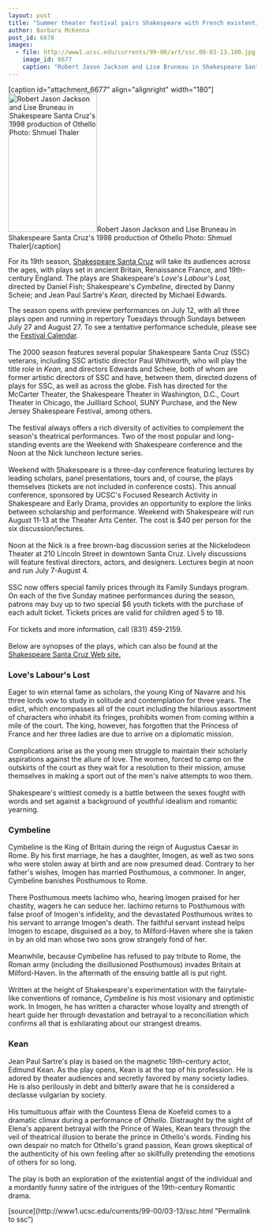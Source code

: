 ```yaml
---
layout: post
title: "Summer theater festival pairs Shakespeare with French existentialist"
author: Barbara McKenna
post_id: 6678
images:
  - file: http://www1.ucsc.edu/currents/99-00/art/ssc.00-03-13.180.jpg
    image_id: 6677
    caption: "Robert Jason Jackson and Lise Bruneau in Shakespeare Santa Cruz's 1998 production of Othello Photo: Shmuel Thaler"
---
```


[caption id="attachment_6677" align="alignright" width="180"]<a href="http://localhost/mysite/wp-content/uploads/2000/03/ssc.00-03-13.180.jpg"><img class="size-full wp-image-6677" src="http://localhost/mysite/wp-content/uploads/2000/03/ssc.00-03-13.180.jpg" alt="Robert Jason Jackson and Lise Bruneau in Shakespeare Santa Cruz's 1998 production of Othello Photo: Shmuel Thaler" width="180" height="280" /></a>Robert Jason Jackson and Lise Bruneau in Shakespeare Santa Cruz's 1998 production of Othello Photo: Shmuel Thaler[/caption]
<p>
  For its 19th season, <a href="http://shakespearesantacruz.org">Shakespeare Santa Cruz</a> will take its audiences across the ages, with plays set in ancient Britain, Renaissance France, and 19th-century England. The plays are Shakespeare's <i>Love's Labour's Lost,</i> directed by Daniel Fish; Shakespeare's <i>Cymbeline,</i> directed by Danny Scheie; and Jean Paul Sartre's <i>Kean,</i> directed by Michael Edwards.
</p>The season opens with preview performances on July 12, with all three plays open and running in repertory Tuesdays through Sundays between July 27 and August 27. To see a tentative performance schedule, please see the <a href="http://shakespearesantacruz.org/summer00/calendar.shtml">Festival Calendar</a>.<br>
<br>
The 2000 season features several popular Shakespeare Santa Cruz (SSC) veterans, including SSC artistic director Paul Whitworth, who will play the title role in <i>Kean,</i> and directors Edwards and Scheie, both of whom are former artistic directors of SSC and have, between them, directed dozens of plays for SSC, as well as across the globe. Fish has directed for the McCarter Theater, the Shakespeare Theater in Washington, D.C., Court Theater in Chicago, the Juilliard School, SUNY Purchase, and the New Jersey Shakespeare Festival, among others.<br>
<br>
The festival always offers a rich diversity of activities to complement the season's theatrical performances. Two of the most popular and long-standing events are the Weekend with Shakespeare conference and the Noon at the Nick luncheon lecture series.<br>
<br>
Weekend with Shakespeare is a three-day conference featuring lectures by leading scholars, panel presentations, tours and, of course, the plays themselves (tickets are not included in conference costs). This annual conference, sponsored by UCSC's Focused Research Activity in Shakespeare and Early Drama, provides an opportunity to explore the links between scholarship and performance. Weekend with Shakespeare will run August 11-13 at the Theater Arts Center. The cost is $40 per person for the six discussion/lectures.<br>
<br>
Noon at the Nick is a free brown-bag discussion series at the Nickelodeon Theater at 210 Lincoln Street in downtown Santa Cruz. Lively discussions will feature festival directors, actors, and designers. Lectures begin at noon and run July 7-August 4.<br>
<br>
SSC now offers special family prices through its Family Sundays program. On each of the five Sunday matinee performances during the season, patrons may buy up to two special $6 youth tickets with the purchase of each adult ticket. Tickets prices are valid for children aged 5 to 18.<br>
<br>
For tickets and more information, call (831) 459-2159.<br>
<br>
Below are synopses of the plays, which can also be found at the <a href="http://shakespearesantacruz.org/">Shakespeare Santa Cruz Web site.</a>
<h3>
  <b>Love's Labour's Lost</b>
</h3>
<p>
  Eager to win eternal fame as scholars, the young King of Navarre and his three lords vow to study in solitude and contemplation for three years. The edict, which encompasses all of the court including the hilarious assortment of characters who inhabit its fringes, prohibits women from coming within a mile of the court. The king, however, has forgotten that the Princess of France and her three ladies are due to arrive on a diplomatic mission.<br>
  <br>
  Complications arise as the young men struggle to maintain their scholarly aspirations against the allure of love. The women, forced to camp on the outskirts of the court as they wait for a resolution to their mission, amuse themselves in making a sport out of the men's naive attempts to woo them.<br>
  <br>
  Shakespeare's wittiest comedy is a battle between the sexes fought with words and set against a background of youthful idealism and romantic yearning.
</p>
<h3>
  <b>Cymbeline</b>
</h3>
<p>
  Cymbeline is the King of Britain during the reign of Augustus Caesar in Rome. By his first marriage, he has a daughter, Imogen, as well as two sons who were stolen away at birth and are now presumed dead. Contrary to her father's wishes, Imogen has married Posthumous, a commoner. In anger, Cymbeline banishes Posthumous to Rome.<br>
  <br>
  There Posthumous meets Iachimo who, hearing Imogen praised for her chastity, wagers he can seduce her. Iachimo returns to Posthumous with false proof of Imogen's infidelity, and the devastated Posthumous writes to his servant to arrange Imogen's death. The faithful servant instead helps Imogen to escape, disguised as a boy, to Milford-Haven where she is taken in by an old man whose two sons grow strangely fond of her.<br>
  <br>
  Meanwhile, because Cymbeline has refused to pay tribute to Rome, the Roman army (including the disillusioned Posthumous) invades Britain at Milford-Haven. In the aftermath of the ensuing battle all is put right.<br>
  <br>
  Written at the height of Shakespeare's experimentation with the fairytale-like conventions of romance, <i>Cymbeline</i> is his most visionary and optimistic work. In Imogen, he has written a character whose loyalty and strength of heart guide her through devastation and betrayal to a reconciliation which confirms all that is exhilarating about our strangest dreams.
</p>
<h3>
  <b>Kean</b>
</h3>
<p>
  Jean Paul Sartre's play is based on the magnetic 19th-century actor, Edmund Kean. As the play opens, Kean is at the top of his profession. He is adored by theater audiences and secretly favored by many society ladies. He is also perilously in debt and bitterly aware that he is considered a declasse vulgarian by society.<br>
  <br>
  His tumultuous affair with the Countess Elena de Koefeld comes to a dramatic climax during a performance of <i>Othello.</i> Distraught by the sight of Elena's apparent betrayal with the Prince of Wales, Kean tears through the veil of theatrical illusion to berate the prince in Othello's words. Finding his own despair no match for Othello's grand passion, Kean grows skeptical of the authenticity of his own feeling after so skillfully pretending the emotions of others for so long.<br>
  <br>
  The play is both an exploration of the existential angst of the individual and a mordantly funny satire of the intrigues of the 19th-century Romantic drama.
</p>
<p>

</p>
[source](http://www1.ucsc.edu/currents/99-00/03-13/ssc.html "Permalink to ssc")
